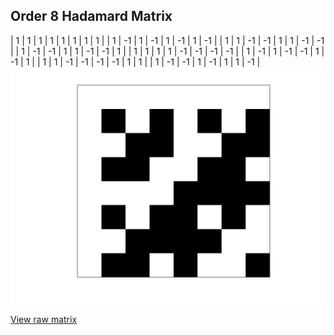 ## Order 8 Hadamard Matrix

<div style="overflow-x:auto;">
| 1 | 1 | 1 | 1 | 1 | 1 | 1 | 1 |
| 1 | -1 | 1 | -1 | 1 | -1 | 1 | -1 |
| 1 | 1 | -1 | -1 | 1 | 1 | -1 | -1 |
| 1 | -1 | -1 | 1 | 1 | -1 | -1 | 1 |
| 1 | 1 | 1 | 1 | -1 | -1 | -1 | -1 |
| 1 | -1 | 1 | -1 | -1 | 1 | -1 | 1 |
| 1 | 1 | -1 | -1 | -1 | -1 | 1 | 1 |
| 1 | -1 | -1 | 1 | -1 | 1 | 1 | -1 |
</div>

<img src="8.png" class="img-responsive" alt="">

[View raw matrix](order8.txt)
